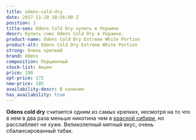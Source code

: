 ```yaml
---
title: odens-cold-dry
date: 2017-11-20 10:56:00 Z
position: 1
title-seo: Odens Cold Dry купить в Украине
descr: Купить снюс Odens Cold Dry в Украине.
product-name: Odens Cold Dry Extreme White Portion
product-alt: Odens Cold Dry Extreme White Portion
strong: Очень крепкий
brand: Odens
composition: Порционный
stock-list: Акция
price: 190
opt-price: 172
new-price: 185
availability-descr: В наличии
has_availability: true
---
```


**Odens cold dry** считается одним из самых крепких, несмотря на то что в нем в два раза меньше никотина чем в [красной сибири](/siberia-white), но расслабляет не хуже. Великолепный мятный вкус, очень сбалансированный табак.